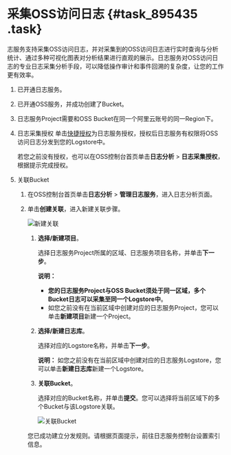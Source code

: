 # 采集OSS访问日志 {#task_895435 .task}

志服务支持采集OSS访问日志，并对采集到的OSS访问日志进行实时查询与分析统计、通过多种可视化图表对分析结果进行直观的展示。日志服务对OSS访问日志的专业日志采集分析手段，可以降低操作审计和事件回溯的复杂度，让您的工作更有效率。

1.  已开通日志服务。
2.  已开通OSS服务，并成功创建了Bucket。
3.  日志服务Project需要和OSS Bucket在同一个阿里云账号的同一Region下。

1.  日志采集授权 单击[快捷授权](https://ram.console.aliyun.com/?spm=a2c4g.11186623.2.5.jntiYI#/role/authorize?request=%7B%22Requests%22%3A%20%7B%22request1%22%3A%20%7B%22RoleName%22%3A%20%22AliyunLogArchiveRole%22%2C%20%22TemplateId%22%3A%20%22Archive%22%7D%7D%2C%20%22ReturnUrl%22%3A%20%22https%3A//sls.console.aliyun.com/%22%2C%20%22Service%22%3A%20%22Log%22%7D)为日志服务授权，授权后日志服务有权限将OSS访问日志分发到您的Logstore中。

    若您之前没有授权，也可以在OSS控制台首页单击**日志分析** \> **日志采集授权**，根据提示完成授权。

2.  关联Bucket 
    1.  在OSS控制台首页单击**日志分析** \> **管理日志服务**，进入日志分析页面。
    2.  单击**创建关联**，进入新建关联步骤。

        ![](images/5431_zh-CN.png "新建关联")

        1.  **选择/新建项目**。

            选择日志服务Project所属的区域、日志服务项目名称，并单击**下一步**。

            **说明：** 

            -   **您的日志服务Project与OSS Bucket须处于同一区域，多个Bucket日志可以采集至同一个Logstore中**。
            -   如您之前没有在当前区域中创建对应的日志服务Project，您可以单击**新建项目**新建一个Project。
        2.  **选择/新建日志库**。

            选择对应的Logstore名称，并单击**下一步**。

            **说明：** 如您之前没有在当前区域中创建对应的日志服务Logstore，您可以单击**新建日志库**新建一个Logstore。

        3.  **关联Bucket**。

            选择对应的Bucket名称，并单击**提交**。您可以选择将当前区域下的多个Bucket与该Logstore关联。

            ![](images/5432_zh-CN.png "关联Bucket")

        您已成功建立分发规则。请根据页面提示，前往日志服务控制台设置索引信息。


